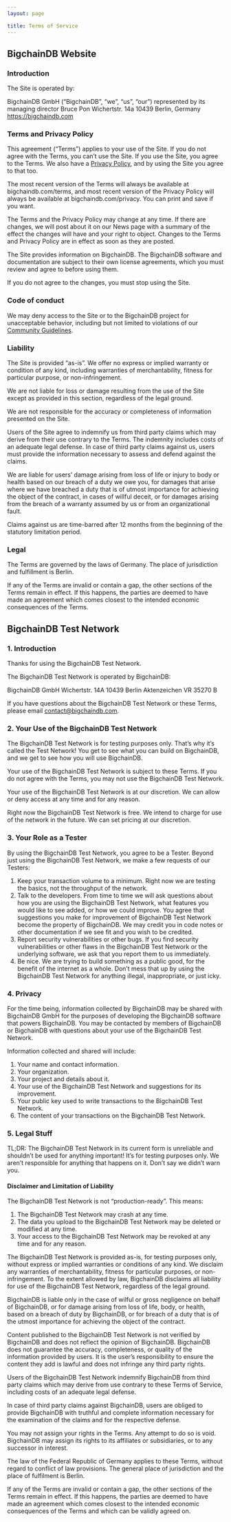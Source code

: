 ```yaml
---
layout: page

title: Terms of Service
---
```


## BigchainDB Website

### Introduction

The Site is operated by:

BigchainDB GmbH (“BigchainDB”, “we”, “us”, “our”)
represented by its managing director Bruce Pon
Wichertstr. 14a
10439 Berlin, Germany
https://bigchaindb.com

### Terms and Privacy Policy

This agreement (“Terms”) applies to your use of the Site. If you do not agree with the Terms, you can’t use the Site. If you use the Site, you agree to the Terms. We also have a [Privacy Policy](/privacy/), and by using the Site you agree to that too.

The most recent version of the Terms will always be available at bigchaindb.com/terms, and most recent version of the Privacy Policy will always be available at bigchaindb.com/privacy. You can print and save if you want.

The Terms and the Privacy Policy may change at any time. If there are changes, we will post about it on our News page with a summary of the effect the changes will have and your right to object. Changes to the Terms and Privacy Policy are in effect as soon as they are posted.

The Site provides information on BigchainDB. The BigchainDB software and documentation are subject to their own license agreements, which you must review and agree to before using them.

If you do not agree to the changes, you must stop using the Site.

### Code of conduct

We may deny access to the Site or to the BigchainDB project for unacceptable behavior, including but not limited to violations of our [Community Guidelines](https://github.com/BigchainDB/bigchaindb/CONTRIBUTING.md).

### Liability

The Site is provided “as-is”. We offer no express or implied warranty or condition of any kind, including warranties of merchantability, fitness for particular purpose, or non-infringement.

We are not liable for loss or damage resulting from the use of the Site except as provided in this section, regardless of the legal ground.

We are not responsible for the accuracy or completeness of information presented on the Site.

Users of the Site agree to indemnify us from third party claims which may derive from their use contrary to the Terms. The indemnity includes costs of an adequate legal defense. In case of third party claims against us, users must provide the information necessary to assess and defend against the claims.

We are liable for users’ damage arising from loss of life or injury to body or health based on our breach of a duty we owe you, for damages that arise where we have breached a duty that is of utmost importance for achieving the object of the contract, in cases of willful deceit, or for damages arising from the breach of a warranty assumed by us or from an organizational fault.

Claims against us are time-barred after 12 months from the beginning of the statutory limitation period.

### Legal

The Terms are governed by the laws of Germany. The place of jurisdiction and fulfillment is Berlin.

If any of the Terms are invalid or contain a gap, the other sections of the Terms remain in effect. If this happens, the parties are deemed to have made an agreement which comes closest to the intended economic consequences of the Terms.


## BigchainDB Test Network

### 1. Introduction

Thanks for using the BigchainDB Test Network.

The BigchainDB Test Network is operated by BigchainDB:

BigchainDB GmbH
Wichertstr. 14A
10439 Berlin
Aktenzeichen VR 35270 B

If you have questions about the BigchainDB Test Network or these Terms, please email contact@bigchaindb.com.

### 2. Your Use of the BigchainDB Test Network

The BigchainDB Test Network is for testing purposes only. That’s why it’s called the Test Network! You get to see what you can build on BigchainDB, and we get to see how you will use BigchainDB.

Your use of the BigchainDB Test Network is subject to these Terms. If you do not agree with the Terms, you may not use the BigchainDB Test Network.

Your use of the BigchainDB Test Network is at our discretion. We can allow or deny access at any time and for any reason.

Right now the BigchainDB Test Network is free. We intend to charge for use of the network in the future. We can set pricing at our discretion.

### 3. Your Role as a Tester

By using the BigchainDB Test Network, you agree to be a Tester. Beyond just using the BigchainDB Test Network, we make a few requests of our Testers:

1. Keep your transaction volume to a minimum. Right now we are testing the basics, not the throughput of the network.
2. Talk to the developers. From time to time we will ask questions about how you are using the BigchainDB Test Network, what features you would like to see added, or how we could improve. You agree that suggestions you make for improvement of BigchainDB Test Network become the property of BigchainDB. We may credit you in code notes or other documentation if we see fit and you wish to be credited.
3. Report security vulnerabilities or other bugs. If you find security vulnerabilities or other flaws in the BigchainDB Test Network or the underlying software, we ask that you report them to us immediately.
4. Be nice. We are trying to build something as a public good, for the benefit of the internet as a whole. Don’t mess that up by using the BigchainDB Test Network for anything illegal, inappropriate, or just icky.

### 4. Privacy

For the time being, information collected by BigchainDB may be shared with BigchainDB GmbH for the purposes of developing the BigchainDB software that powers BigchainDB. You may be contacted by members of BigchainDB or BigchainDB with questions about your use of the BigchainDB Test Network.

Information collected and shared will include:

1. Your name and contact information.
2. Your organization.
3. Your project and details about it.
4. Your use of the BigchainDB Test Network and suggestions for its improvement.
5. Your public key used to write transactions to the BigchainDB Test Network.
6. The content of your transactions on the BigchainDB Test Network.

### 5. Legal Stuff

TL;DR: The BigchainDB Test Network in its current form is unreliable and shouldn’t be used for anything important! It’s for testing purposes only. We aren’t responsible for anything that happens on it. Don’t say we didn’t warn you.

#### Disclaimer and Limitation of Liability

The BigchainDB Test Network is not “production-ready”. This means:

1. The BigchainDB Test Network may crash at any time.
2. The data you upload to the BigchainDB Test Network may be deleted or modified at any time.
3. Your access to the BigchainDB Test Network may be revoked at any time and for any reason.

The BigchainDB Test Network is provided as-is, for testing purposes only, without express or implied warranties or conditions of any kind. We disclaim any warranties of merchantability, fitness for particular purposes, or non-infringement. To the extent allowed by law, BigchainDB disclaims all liability for use of the BigchainDB Test Network, regardless of the legal ground.

BigchainDB is liable only in the case of wilful or gross negligence on behalf of BigchainDB, or for damage arising from loss of life, body, or health, based on a breach of duty by BigchainDB, or for breach of a duty that is of the utmost importance for achieving the object of the contract.

Content published to the BigchainDB Test Network is not verified by BigchainDB and does not reflect the opinion of BigchainDB. BigchainDB does not guarantee the accuracy, completeness, or quality of the information provided by users. It is the user’s responsibility to ensure the content they add is lawful and does not infringe any third party rights.

Users of the BigchainDB Test Network indemnify BigchainDB from third party claims which may derive from use contrary to these Terms of Service, including costs of an adequate legal defense.

In case of third party claims against BigchainDB, users are obliged to provide BigchainDB with truthful and complete information necessary for the examination of the claims and for the respective defense.

You may not assign your rights in the Terms. Any attempt to do so is void. BigchainDB may assign its rights to its affiliates or subsidiaries, or to any successor in interest.

The law of the Federal Republic of Germany applies to these Terms, without regard to conflict of law provisions. The general place of jurisdiction and the place of fulfilment is Berlin.

If any of the Terms are invalid or contain a gap, the other sections of the Terms remain in effect. If this happens, the parties are deemed to have made an agreement which comes closest to the intended economic consequences of the Terms and which can be validly agreed on.

